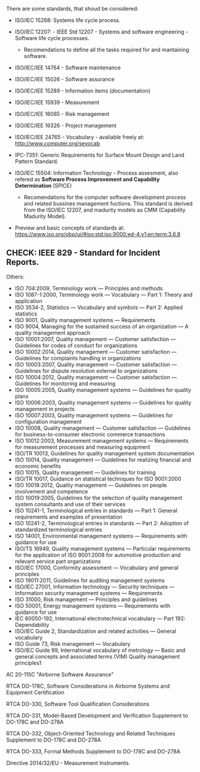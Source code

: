 
There are some standards, that shoud be considered:

- ISO/IEC 15288: Systems life cycle process.
- ISO/IEC 12207: - IEEE Std 12207 - Systems and software engineering - Software life cycle processes.
  - Recomendations to define all the tasks required for and mantaining software.
- ISO/IEC/IEE 14764 - Software maintenance
- ISO/IEC/IEE 15026 - Software assurance
- ISO/IEC/IEE 15289 - Information items (documentation)
- ISO/IEC/IEE 15939 - Measurement
- ISO/IEC/IEE 16085 - Risk management
- ISO/IEC/IEE 16326 - Project management
- ISO/IEC/IEE 24765 - Vocabulary - avaliable freely at: http://www.computer.org/sevocab
- IPC-7351: Generic Requirements for Surface Mount Design and Land Pattern Standard.
- ISO/IEC 15504: Information Technology - Process assesment, also refered as **Software Process Improvement and Capability Determination** (SPICE)
  - Recomendations for the computer software development process and related bussines management fuctions. This standard is derived from 
  the ISO/IEC 12207, and madurity models as CMM (Capability Madurity Model).

- Preview and basic concepts of standards at:   https://www.iso.org/obp/ui/#iso:std:iso:9000:ed-4:v1:en:term:3.6.8


CHECK: IEEE 829 - Standard for Incident Reports.
-------------

Others:



 - ISO 704:2009, Terminology work — Principles and methods
 - ISO 1087-1:2000, Terminology work — Vocabulary — Part 1: Theory and application
 - ISO 3534-2, Statistics — Vocabulary and symbols — Part 2: Applied statistics
 - ISO 9001, Quality management systems — Requirements
 - ISO 9004, Managing for the sustained success of an organization — A quality management approach
 - ISO 10001:2007, Quality management — Customer satisfaction — Guidelines for codes of conduct for organizations
 - ISO 10002:2014, Quality management — Customer satisfaction — Guidelines for complaints handling in organizations
 - ISO 10003:2007, Quality management — Customer satisfaction — Guidelines for dispute resolution external to organizations
 - ISO 10004:2012, Quality management — Customer satisfaction — Guidelines for monitoring and measuring
 - ISO 10005:2005, Quality management systems — Guidelines for quality plans
 - ISO 10006:2003, Quality management systems — Guidelines for quality management in projects
 - ISO 10007:2003, Quality management systems — Guidelines for configuration management
 - ISO 10008, Quality management — Customer satisfaction — Guidelines for business-to-consumer electronic commerce transactions
 - ISO 10012:2003, Measurement management systems — Requirements for measurement processes and measuring equipment
 - ISO/TR 10013, Guidelines for quality management system documentation
 - ISO 10014, Quality management — Guidelines for realizing financial and economic benefits
 - ISO 10015, Quality management — Guidelines for training
 - ISO/TR 10017, Guidance on statistical techniques for ISO 9001:2000
 - ISO 10018:2012, Quality management — Guidelines on people involvement and competence
 - ISO 10019:2005, Guidelines for the selection of quality management system consultants and use of their services
 - ISO 10241-1, Terminological entries in standards — Part 1: General requirements and examples of presentation
 - ISO 10241-2, Terminological entries in standards — Part 2: Adoption of standardized terminological entries
 - ISO 14001, Environmental management systems — Requirements with guidance for use
 - ISO/TS 16949, Quality management systems — Particular requirements for the application of ISO 9001:2008 for automotive production and relevant service part organizations
 - ISO/IEC 17000, Conformity assessment — Vocabulary and general principles
 - ISO 19011:2011, Guidelines for auditing management systems
 - ISO/IEC 27001, Information technology — Security techniques — Information security management systems — Requirements
 - ISO 31000, Risk management — Principles and guidelines
 - ISO 50001, Energy management systems — Requirements with guidance for use
 - IEC 60050-192, International electrotechnical vocabulary — Part 192: Dependability
 - ISO/IEC Guide 2, Standardization and related activities — General vocabulary
 - ISO Guide 73, Risk management — Vocabulary
 - ISO/IEC Guide 99, International vocabulary of metrology — Basic and general concepts and associated terms (VIM)
 Quality management principles1




AC 20-115C "Airborne Software Assurance" 

RTCA DO-178C, Software Considerations in Airborne Systems and Equipment Certification

RTCA DO-330, Software Tool Qualification Considerations

RTCA DO-331, Model-Based Development and Verification Supplement to DO-178C and DO-278A

RTCA DO-332, Object-Oriented Technology and Related Techniques Supplement to DO-178C and DO-278A

RTCA DO-333, Formal Methods Supplement to DO-178C and DO-278A


	
Directive 2014/32/EU  - Measurement Instruments.

